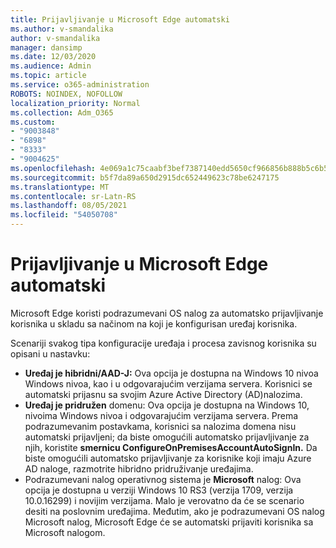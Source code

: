 ```yaml
---
title: Prijavljivanje u Microsoft Edge automatski
ms.author: v-smandalika
author: v-smandalika
manager: dansimp
ms.date: 12/03/2020
ms.audience: Admin
ms.topic: article
ms.service: o365-administration
ROBOTS: NOINDEX, NOFOLLOW
localization_priority: Normal
ms.collection: Adm_O365
ms.custom:
- "9003848"
- "6898"
- "8333"
- "9004625"
ms.openlocfilehash: 4e069a1c75caabf3bef7387140edd5650cf966856b888b5c6b5618a603986d6d
ms.sourcegitcommit: b5f7da89a650d2915dc652449623c78be6247175
ms.translationtype: MT
ms.contentlocale: sr-Latn-RS
ms.lasthandoff: 08/05/2021
ms.locfileid: "54050708"
---
```

# <a name="sign-in-to-microsoft-edge-automatically"></a>Prijavljivanje u Microsoft Edge automatski

Microsoft Edge koristi podrazumevani OS nalog za automatsko prijavljivanje korisnika u skladu sa načinom na koji je konfigurisan uređaj korisnika. 

Scenariji svakog tipa konfiguracije uređaja i procesa zavisnog korisnika su opisani u nastavku:

- **Uređaj je hibridni/AAD-J:** Ova opcija je dostupna na Windows 10 nivoa Windows nivoa, kao i u odgovarajućim verzijama servera. Korisnici se automatski prijasnu sa svojim Azure Active Directory (AD)nalozima.
- **Uređaj je pridružen** domenu: Ova opcija je dostupna na Windows 10, nivoima Windows nivoa i odgovarajućim verzijama servera. Prema podrazumevanim postavkama, korisnici sa nalozima domena nisu automatski prijavljeni; da biste omogućili automatsko prijavljivanje za njih, koristite **smernicu ConfigureOnPremisesAccountAutoSignIn.** Da biste omogućili automatsko prijavljivanje za korisnike koji imaju Azure AD naloge, razmotrite hibridno pridruživanje uređajima.
- Podrazumevani nalog operativnog sistema je **Microsoft** nalog: Ova opcija je dostupna u verziji Windows 10 RS3 (verzija 1709, verzija 10.0.16299) i novijim verzijama. Malo je verovatno da će se scenario desiti na poslovnim uređajima. Međutim, ako je podrazumevani OS nalog Microsoft nalog, Microsoft Edge će se automatski prijaviti korisnika sa Microsoft nalogom.
 
 
